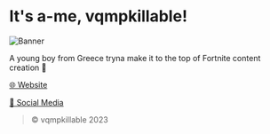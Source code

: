 # It's a-me, vqmpkillable!
![Banner](https://github.com/vqmpkillable/vqmpkillable/raw/main/animated_banner.gif)

A young boy from Greece tryna make it to the top of Fortnite content creation 🙏

[🌐 Website](https://vqmpkillable.github.io)

[📱 Social Media](https://vqmpkillable.github.io/en-US/social-media.html)

> © vqmpkillable 2023
